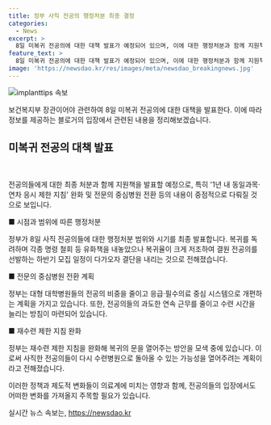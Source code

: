 ```yaml
---
title: 정부 사직 전공의 행정처분 최종 결정
categories:
  - News
excerpt: >
  8일 미복귀 전공의에 대한 대책 발표가 예정되어 있으며, 이에 대한 행정처분과 함께 지원책이 발표될 예정이다. 1년 이내 동일과목·연차 응시 제한 지침을 완화하여 사직한 전공의들의 복귀 가능성을 높이고 전문의 중심 병원으로의 전환 속도를 과도한 연속 근무를 줄이고 수련 시간을 늘리는 방안 등이 포함될 것으로 예상되고 있다. 7일에는 정부가 이 같은 내용을 담은 전공의 대책을 발표할 예정이며, 조규홍 보건복지부 장관이 직접 브리핑을 통해 발표될 예정이다.
feature_text: >
  8일 미복귀 전공의에 대한 대책 발표가 예정되어 있으며, 이에 대한 행정처분과 함께 지원책이 발표될 예정이다. 1년 이내 동일과목·연차 응시 제한 지침을 완화하여 사직한 전공의들의 복귀 가능성을 높이고 전문의 중심 병원으로의 전환 속도를 과도한 연속 근무를 줄이고 수련 시간을 늘리는 방안 등이 포함될 것으로 예상되고 있다. 7일에는 정부가 이 같은 내용을 담은 전공의 대책을 발표할 예정이며, 조규홍 보건복지부 장관이 직접 브리핑을 통해 발표될 예정이다.
image: 'https://newsdao.kr/res/images/meta/newsdao_breakingnews.jpg'
---
```


<p><img src="https://newsdao.kr/res/images/meta/newsdao_breakingnews.jpg" alt="implanttips 속보" /></p>

<p>보건복지부 장관이어야 관련하여 8일 미복귀 전공의에 대한 대책을 발표한다. 이에 따라 정보를 제공하는 블로거의 입장에서 관련된 내용을 정리해보겠습니다.</p>

<h2 data-ke-size="size26">미복귀 전공의 대책 발표</h2>

<p data-ke-size="size16">&nbsp;</p>

<p>전공의들에게 대한 최종 처분과 함께 지원책을 발표할 예정으로, 특히 '1년 내 동일과목·연차 응시 제한 지침' 완화 및 전문의 중심병원 전환 등의 내용이 중점적으로 다뤄질 것으로 보입니다.</p>

<p>■ 시점과 범위에 따른 행정처분</p>

<p data-ke-size="size16">정부가 8일 사직 전공의들에 대한 행정처분 범위와 시기를 최종 발표합니다. 복귀를 독려하며 각종 명령 철회 등 유화책을 내놓았으나 복귀율이 크게 저조하여 결원 전공의를 선발하는 하반기 모집 일정이 다가오자 결단을 내리는 것으로 전해졌습니다. </p>

<p>■ 전문의 중심병원 전환 계획</p>

<p data-ke-size="size16">정부는 대형 대학병원들의 전공의 비중을 줄이고 응급·필수의료 중심 시스템으로 개편하는 계획을 가지고 있습니다. 또한, 전공의들의 과도한 연속 근무를 줄이고 수련 시간을 늘리는 방침이 마련되어 있습니다.</p>

<p>■ 재수련 제한 지침 완화</p>

<p data-ke-size="size16">정부는 재수련 제한 지침을 완화해 복귀의 문을 열어주는 방안을 모색 중에 있습니다. 이로써 사직한 전공의들이 다시 수련병원으로 돌아올 수 있는 가능성을 열어주려는 계획이라고 전해졌습니다.</p>

<p>이러한 정책과 제도적 변화들이 의료계에 미치는 영향과 함께, 전공의들의 입장에서도 어떠한 변화를 가져올지 주목할 필요가 있습니다.</p>
실시간 뉴스 속보는, <a href="https://newsdao.kr" rel="dofollow">https://newsdao.kr</a>


